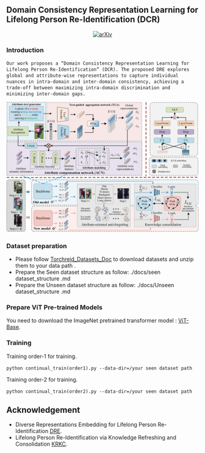 ## Domain Consistency Representation Learning for Lifelong Person Re-Identification (DCR)

<div align="center"> 
  
[![arXiv](https://img.shields.io/badge/arXiv-2409.19954-b31b1b?logo=arxiv)](https://arxiv.org/abs/2409.19954)

</div>

### Introduction

```
Our work proposes a “Domain Consistency Representation Learning for Lifelong Person Re-Identification” (DCR). The proposed DRE explores global and attribute-wise representations to capture individual nuances in intra-domain and inter-domain consistency, achieving a trade-off between maximizing intra-domain discrimination and minimizing inter-domain gaps.
```
![](./docs/DCR.png)

### Dataset preparation

- Please follow [Torchreid_Datasets_Doc](https://kaiyangzhou.github.io/deep-person-reid/datasets.html) to download datasets and unzip them to your data path .
- Prepare the Seen dataset structure as follow:   ./docs/seen dataset_structure .md
- Prepare the Unseen dataset structure as follow:  ./docs/Unseen dataset_structure .md
### Prepare ViT Pre-trained Models

You need to download the ImageNet pretrained transformer model : [ViT-Base](https://github.com/rwightman/pytorch-image-models/releases/download/v0.1-vitjx/jx_vit_base_p16_224-80ecf9dd.pth).

### Training

Training order-1 for training.

```
python continual_train(order1).py --data-dir=/your seen dataset path
```

Training order-2 for training.

```
python continual_train(order2).py --data-dir=/your seen dataset path
```

## Acknowledgement

- Diverse Representations Embedding for Lifelong Person Re-Identification  [DRE](https://github.com/LiuShiBen/DRE).
- Lifelong Person Re-Identification via Knowledge Refreshing and Consolidation  [KRKC](https://github.com/cly234/LReID-KRKC).

